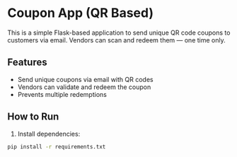 # Coupon App (QR Based)

This is a simple Flask-based application to send unique QR code coupons to customers via email. Vendors can scan and redeem them — one time only.

## Features

- Send unique coupons via email with QR codes
- Vendors can validate and redeem the coupon
- Prevents multiple redemptions

## How to Run

1. Install dependencies:

```bash
pip install -r requirements.txt
